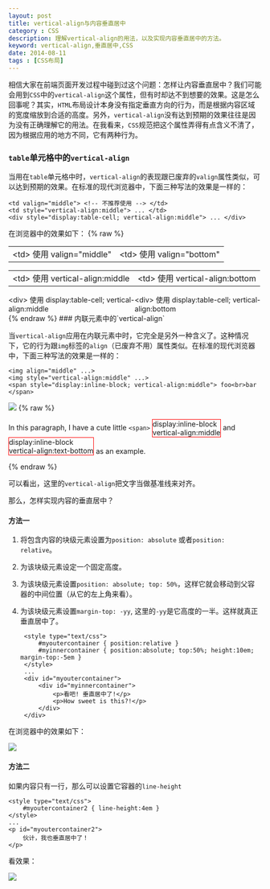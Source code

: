 ```yaml
---
layout: post
title: vertical-align与内容垂直居中
category : CSS
description: 理解vertical-align的用法，以及实现内容垂直居中的方法。
keyword: vertical-align,垂直居中,CSS
date: 2014-08-11
tags : [CSS布局]
---
```



相信大家在前端页面开发过程中碰到过这个问题：怎样让内容垂直居中？我们可能会用到`CSS`中的`vertical-align`这个属性，但有时却达不到想要的效果。这是怎么回事呢？其实，`HTML`布局设计本身没有指定垂直方向的行为，而是根据内容区域的宽度缩放到合适的高度。另外，`vertical-align`没有达到预期的效果往往是因为没有正确理解它的用法。在我看来，`CSS`规范把这个属性弄得有点含义不清了，因为根据应用的地方不同，它有两种行为。

<!--break-->

### `table`单元格中的`vertical-align`

当用在`table`单元格中时，`vertical-align`的表现跟已废弃的`valign`属性类似，可以达到预期的效果。在标准的现代浏览器中，下面三种写法的效果是一样的：

	<td valign="middle"> <!-- 不推荐使用 --> </td>
	<td style="vertical-align:middle"> ... </td>
	<div style="display:table-cell; vertical-align:middle"> ... </div>

在浏览器中的效果如下：
{% raw %}
<div id="tablecellexamples">
	<table><tbody><tr>
		<td valign="middle">&lt;td&gt; 使用 valign="middle"</td>
		<td valign="bottom">&lt;td&gt; 使用 valign="bottom"</td>
	</tr></tbody></table>
	<table><tbody><tr>
		<td style="vertical-align:middle">&lt;td&gt; 使用 vertical-align:middle</td>
		<td style="vertical-align:bottom">&lt;td&gt; 使用 vertical-align:bottom</td>
	</tr></tbody></table>
	<div style="display:table-row">
		<div style="display:table-cell; vertical-align:middle">&lt;div&gt; 使用 display:table-cell; vertical-align:middle</div>
		<div style="display:table-cell; vertical-align:bottom">&lt;div&gt; 使用 display:table-cell; vertical-align:bottom</div>
	</div>
</div>
{% endraw %}
### 内联元素中的`vertical-align`

当`vertical-align`应用在内联元素中时，它完全是另外一种含义了。这种情况下，它的行为跟`img`标签的`align`（已废弃不用）属性类似。在标准的现代浏览器中，下面三种写法的效果是一样的：

	<img align="middle" ...>
	<img style="vertical-align:middle" ...>
	<span style="display:inline-block; vertical-align:middle"> foo<br>bar </span>


![](https://i1.piimg.com/567571/10a74a0ced54f3f4.png)
{% raw %}

<p>In this paragraph, I have a cute little <code>&lt;span&gt;</code> <span style="display:inline-block; vertical-align:middle;border: 1px solid red;">display:inline-block<br>vertical-align:middle</span> and <span style="display:inline-block; vertical-align:text-bottom;border: 1px solid red;">display:inline-block<br>vertical-align:text-bottom</span> as an example.</p>

{% endraw %}

可以看出，这里的`vertical-align`把文字当做基准线来对齐。

那么，怎样实现内容的垂直居中？

#### 方法一

1. 将包含内容的块级元素设置为`position: absolute` 或者`position: relative`。
2. 为该块级元素设定一个固定高度。
3. 为该块级元素设置`position: absolute; top: 50%`，这样它就会移动到父容器的中间位置（从它的左上角来看）。
4. 为该块级元素设置`margin-top: -yy`, 这里的`-yy`是它高度的一半。这样就真正垂直居中了。


		<style type="text/css">
			#myoutercontainer { position:relative }
			#myinnercontainer { position:absolute; top:50%; height:10em; margin-top:-5em }
		</style>
		...
		<div id="myoutercontainer">
			<div id="myinnercontainer">
				<p>看吧! 垂直居中了!</p>
				<p>How sweet is this?!</p>
			</div>
		</div>

在浏览器中的效果如下：

![](https://i1.piimg.com/567571/5d4a268a0c8e8690.png)

#### 方法二

如果内容只有一行，那么可以设置它容器的`line-height`

	<style type="text/css">
		#myoutercontainer2 { line-height:4em }
	</style>
	...
	<p id="myoutercontainer2">
		伙计，我也垂直居中了！
	</p>

看效果：

![](http://i1.piimg.com/567571/74e3b5ffa548a3be.png)